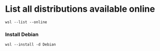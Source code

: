 # List all distributions available online

```
wsl --list --online
```

### Install Debian

```
wsl --install -d Debian
```